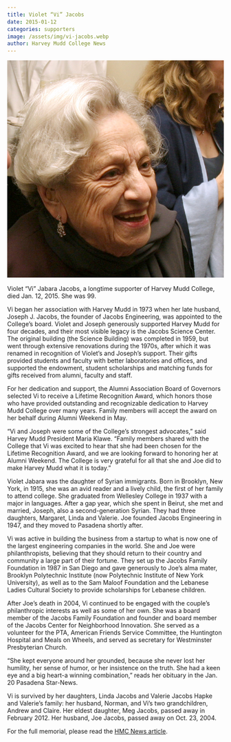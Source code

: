 ```yaml
---
title: Violet “Vi” Jacobs
date: 2015-01-12
categories: supporters
image: /assets/img/vi-jacobs.webp
author: Harvey Mudd College News
---
```

![Vi Jacobs](/assets/img/vi-jacobs.webp)

Violet “Vi” Jabara Jacobs, a longtime supporter of Harvey Mudd College, died Jan. 12, 2015. She was 99.

Vi began her association with Harvey Mudd in 1973 when her late husband, Joseph J. Jacobs, the founder of Jacobs Engineering, was appointed to the College’s board. Violet and Joseph generously supported Harvey Mudd for four decades, and their most visible legacy is the Jacobs Science Center. The original building (the Science Building) was completed in 1959, but went through extensive renovations during the 1970s, after which it was renamed in recognition of Violet’s and Joseph’s support. Their gifts provided students and faculty with better laboratories and offices, and supported the endowment, student scholarships and matching funds for gifts received from alumni, faculty and staff.

For her dedication and support, the Alumni Association Board of Governors selected Vi to receive a Lifetime Recognition Award, which honors those who have provided outstanding and recognizable dedication to Harvey Mudd College over many years. Family members will accept the award on her behalf during Alumni Weekend in May.

“Vi and Joseph were some of the College’s strongest advocates,” said Harvey Mudd President Maria Klawe. “Family members shared with the College that Vi was excited to hear that she had been chosen for the Lifetime Recognition Award, and we are looking forward to honoring her at Alumni Weekend. The College is very grateful for all that she and Joe did to make Harvey Mudd what it is today.”

Violet Jabara was the daughter of Syrian immigrants. Born in Brooklyn, New York, in 1915, she was an avid reader and a lively child, the first of her family to attend college. She graduated from Wellesley College in 1937 with a major in languages. After a gap year, which she spent in Beirut, she met and married, Joseph, also a second-generation Syrian. They had three daughters, Margaret, Linda and Valerie. Joe founded Jacobs Engineering in 1947, and they moved to Pasadena shortly after.

Vi was active in building the business from a startup to what is now one of the largest engineering companies in the world. She and Joe were philanthropists, believing that they should return to their country and community a large part of their fortune. They set up the Jacobs Family Foundation in 1987 in San Diego and gave generously to Joe’s alma mater, Brooklyn Polytechnic Institute (now Polytechnic Institute of New York University), as well as to the Sam Maloof Foundation and the Lebanese Ladies Cultural Society to provide scholarships for Lebanese children.

After Joe’s death in 2004, Vi continued to be engaged with the couple’s philanthropic interests as well as some of her own. She was a board member of the Jacobs Family Foundation and founder and board member of the Jacobs Center for Neighborhood Innovation. She served as a volunteer for the PTA, American Friends Service Committee, the Huntington Hospital and Meals on Wheels, and served as secretary for Westminster Presbyterian Church.

“She kept everyone around her grounded, because she never lost her humility, her sense of humor, or her insistence on the truth. She had a keen eye and a big heart-a winning combination,” reads her obituary in the Jan. 20 Pasadena Star-News.

Vi is survived by her daughters, Linda Jacobs and Valerie Jacobs Hapke and Valerie’s family: her husband, Norman, and Vi’s two grandchildren, Andrew and Claire. Her eldest daughter, Meg Jacobs, passed away in February 2012. Her husband, Joe Jacobs, passed away on Oct. 23, 2004.

For the full memorial, please read the [HMC News article](https://www.hmc.edu/about-hmc/2015/02/12/vi-jacobs-longtime-supporter-leaves-lasting-legacy/).
